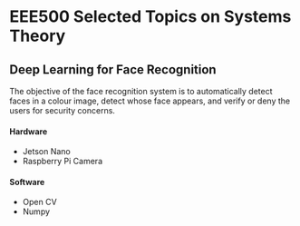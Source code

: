 # EEE500 Selected Topics on Systems Theory

## Deep Learning for Face Recognition

The objective of the face recognition system is to automatically detect faces in a colour image, detect whose face appears, and verify or deny the users for security concerns.

#### Hardware

- Jetson Nano
- Raspberry Pi Camera

#### Software

- Open CV
- Numpy
